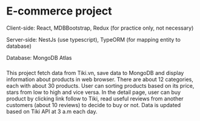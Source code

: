 # E-commerce project 

Client-side: React, MDBBootstrap, Redux (for practice only, not necessary)

Server-side: NestJs (use typescript), TypeORM (for mapping entity to database)

Database: MongoDB Atlas

###
 
This project fetch data from Tiki.vn, save data to MongoDB and display information about products in web browser. There are about 12 categories, each with about 30 products. User can sorting products based on its price, stars from low to high and vice versa.
In the detail page, user can buy product by clicking link follow to Tiki, read useful reviews from another customers (about 10 reviews) to decide to buy or not. Data is updated based on Tiki API at 3 a.m each day.
